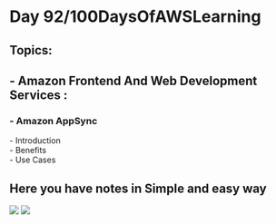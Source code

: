 <h1>Day 92/100DaysOfAWSLearning</h1>


<h2>Topics:</h2>


<h2> - Amazon Frontend And Web Development Services : </h2>
  <h3> - Amazon AppSync </h3>
          - Introduction <br>
          - Benefits <br>
          - Use Cases <br>
        
   
   <h2> Here you have notes in Simple and easy way </h2>
   
   <img src = "https://github.com/thetechgirlgita/100-days-of-aws-learning/blob/master/Images/Day91/91_1.jpg?raw=true">
   <img src = "https://github.com/thetechgirlgita/100-days-of-aws-learning/blob/master/Images/Day91/91_2.jpg?raw=true">
 
